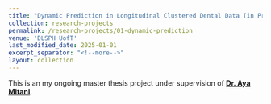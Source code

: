 ```yaml
---
title: "Dynamic Prediction in Longitudinal Clustered Dental Data (in Progress)"
collection: research-projects
permalink: /research-projects/01-dynamic-prediction
venue: 'DLSPH UofT'
last_modified_date: 2025-01-01 
excerpt_separator: "<!--more-->" 
layout: collection
---
```


<!--more--> 
This is an my ongoing master thesis project under supervision of [**Dr. Aya Mitani**](https://www.ayamitani.com/).